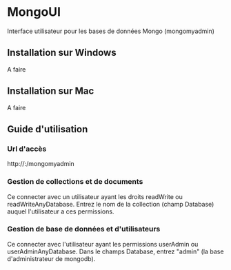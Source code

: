 # MongoUI
Interface utilisateur pour les bases de données Mongo (mongomyadmin)


## Installation sur Windows
A faire

## Installation sur Mac
A faire

## Guide d'utilisation

### Url d'accès

http://<host>:<port>/mongomyadmin

### Gestion de collections et de documents

Ce connecter avec un utilisateur ayant les droits readWrite ou readWriteAnyDatabase.
Entrez le nom de la collection (champ Database) auquel l'utilisateur a ces permissions.

### Gestion de base de données et d'utilisateurs
	
Ce connecter avec l'utilisateur ayant les permissions userAdmin ou userAdminAnyDatabase.
Dans le champs Database, entrez "admin" (la base d'administrateur de mongodb).